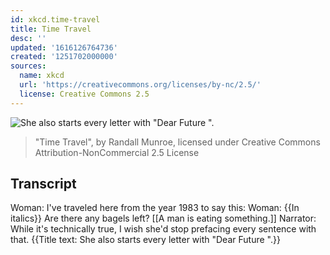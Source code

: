```yaml
---
id: xkcd.time-travel
title: Time Travel
desc: ''
updated: '1616126764736'
created: '1251702000000'
sources:
  name: xkcd
  url: 'https://creativecommons.org/licenses/by-nc/2.5/'
  license: Creative Commons 2.5
---
```

![She also starts every letter with "Dear Future <your name>".](https://imgs.xkcd.com/comics/time_travel.png)
> "Time Travel", by Randall Munroe, licensed under Creative Commons Attribution-NonCommercial 2.5 License

## Transcript
Woman: I've traveled here from the year 1983 to say this:
Woman: {{In italics}} Are there any bagels left?
[[A man is eating something.]]
Narrator: While it's technically true, I wish she'd stop prefacing every sentence with that.
{{Title text: She also starts every letter with "Dear Future <your name>".}}
